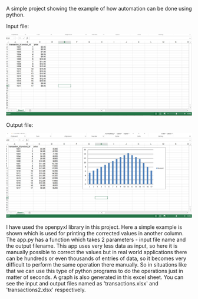 A simple project showing the example of how automation can be done using python.

Input file:

![picture](Screenshots/Ss_input-file.jpg)

Output file:

![picture](Screenshots/Ss_output-file.jpg)

I have used the openpyxl library in this project.
Here a simple example is shown which is used for printing the corrected values in another column.
The app.py has a function which takes 2 parameters - input file name and the output filename.
This app uses very less data as input, so here it is manually possible to correct the values but in real world applications there can be hundreds or even thousands of entries of data, so it becomes very difficult to perform the same operation there manually. So in situations like that we can use this type of python programs to do the operations just in matter of seconds. 
A graph is also generated in this excel sheet.
You can see the input and output files named as 'transactions.xlsx' and 'transactions2.xlsx' respectively.